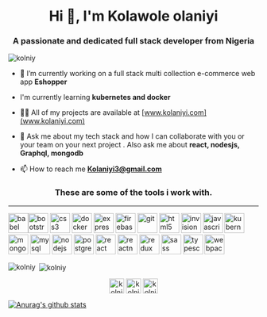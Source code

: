 
<h1 align="center">Hi 👋, I'm Kolawole olaniyi</h1>
<h3 align="center">A passionate and dedicated full stack developer from Nigeria</h3>

<p align="left"> <img src="https://komarev.com/ghpvc/?username=kolniy" alt="kolniy" /> </p>

- 🔭 I’m currently working on a full stack multi collection e-commerce web app **Eshopper**

- I'm currently learning **kubernetes and docker**

- 👨‍💻 All of my projects are available at [www.kolaniyi.com](www.kolaniyi.com)

- 💬 Ask me about my tech stack and how I can collaborate with you or your team on your next project . Also ask me about **react, nodesjs, Graphql, mongodb**

- 📫 How to reach me **Kolaniyi3@gmail.com**

<h3 align="center">These are some of the tools i work with.</h3>

<hr/>

<p align="left"><img src="https://www.vectorlogo.zone/logos/babeljs/babeljs-icon.svg" alt="babel" width="40" height="40"/><img src="https://devicons.github.io/devicon/devicon.git/icons/bootstrap/bootstrap-plain.svg" alt="bootstrap" width="40" height="40"/> <img src="https://devicons.github.io/devicon/devicon.git/icons/css3/css3-original-wordmark.svg" alt="css3" width="40" height="40"/> <img src="https://devicons.github.io/devicon/devicon.git/icons/docker/docker-original-wordmark.svg" alt="docker" width="40" height="40"/> <img src="https://devicons.github.io/devicon/devicon.git/icons/express/express-original-wordmark.svg" alt="express" width="40" height="40"/> <img src="https://www.vectorlogo.zone/logos/firebase/firebase-icon.svg" alt="firebase" width="40" height="40"/> <img src="https://www.vectorlogo.zone/logos/git-scm/git-scm-icon.svg" alt="git" width="40" height="40"/> <img src="https://devicons.github.io/devicon/devicon.git/icons/html5/html5-original-wordmark.svg" alt="html5" width="40" height="40"/> <img src="https://www.vectorlogo.zone/logos/invisionapp/invisionapp-icon.svg" alt="invision" width="40" height="40"/> <img src="https://devicons.github.io/devicon/devicon.git/icons/javascript/javascript-original.svg" alt="javascript" width="40" height="40"/> <img src="https://www.vectorlogo.zone/logos/kubernetes/kubernetes-icon.svg" alt="kubernetes" width="40" height="40"/> <img src="https://devicons.github.io/devicon/devicon.git/icons/mongodb/mongodb-original-wordmark.svg" alt="mongodb" width="40" height="40"/> <img src="https://devicons.github.io/devicon/devicon.git/icons/mysql/mysql-original-wordmark.svg" alt="mysql" width="40" height="40"/> <img src="https://devicons.github.io/devicon/devicon.git/icons/nodejs/nodejs-original-wordmark.svg" alt="nodejs" width="40" height="40"/> <img src="https://devicons.github.io/devicon/devicon.git/icons/postgresql/postgresql-original-wordmark.svg" alt="postgresql" width="40" height="40"/> <img src="https://devicons.github.io/devicon/devicon.git/icons/react/react-original-wordmark.svg" alt="react" width="40" height="40"/> <img src="https://reactnative.dev/img/header_logo.svg" alt="reactnative" width="40" height="40"/> <img src="https://devicons.github.io/devicon/devicon.git/icons/redux/redux-original.svg" alt="redux" width="40" height="40"/> <img src="https://devicons.github.io/devicon/devicon.git/icons/sass/sass-original.svg" alt="sass" width="40" height="40"/> <img src="https://devicons.github.io/devicon/devicon.git/icons/typescript/typescript-original.svg" alt="typescript" width="40" height="40"/> <img src="https://devicons.github.io/devicon/devicon.git/icons/webpack/webpack-original.svg" alt="webpack" width="40" height="40"/></p><p><img align="left" src="https://github-readme-stats.vercel.app/api/top-langs/?username=kolniy&layout=compact&hide=html" alt="kolniy" /></p>

<p>&nbsp;<img align="center" src="https://github-readme-stats.vercel.app/api?username=kolniy&show_icons=true" alt="kolniy" /></p>

<p align="center"> 
<a href="https://twitter.com/kolniy" target="blank"><img align="center" src="https://cdn.jsdelivr.net/npm/simple-icons@3.0.1/icons/twitter.svg" alt="kolniy" height="30" width="30" /></a>
<a href="https://linkedin.com/in/kolniy" target="blank"><img align="center" src="https://cdn.jsdelivr.net/npm/simple-icons@3.0.1/icons/linkedin.svg" alt="kolniy" height="30" width="30" /></a>
<a href="https://instagram.com/kolniy" target="blank"><img align="center" src="https://cdn.jsdelivr.net/npm/simple-icons@3.0.1/icons/instagram.svg" alt="kolniy" height="30" width="30" /></a>
</p>



[![Anurag's github stats](https://github-readme-stats.vercel.app/api?username=kolniy)](https://github.com/anuraghazra/github-readme-stats)
